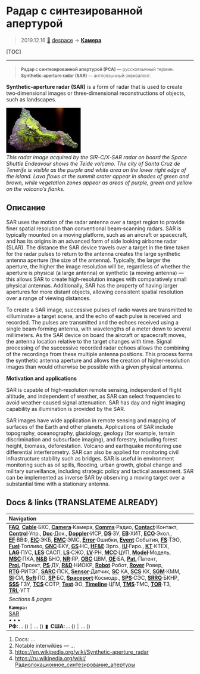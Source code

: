 # Радар с синтезированной апертурой
> 2019.12.16 [🚀](../index/index.md) [despace](index.md) → **[Камера](cam.md)**

[TOC]

---

> <small>**Радар с синтезированной апертурой (РСА)** — русскоязычный термин. **Synthetic-aperture radar (SAR)** — англоязычный эквивалент.</small>

**Synthetic-aperture radar (SAR)** is a form of radar that is used to create two‑dimensional images or three‑dimensional reconstructions of objects, such as landscapes.

[![](f/cam/sar_pic01_thumb.jpg)](f/cam/sar_pic01.jpg)  
*This radar image acquired by the SIR-C/X-SAR radar on board the Space Shuttle Endeavour shows the Teide volcano. The city of Santa Cruz de Tenerife is visible as the purple and white area on the lower right edge of the island. Lava flows at the summit crater appear in shades of green and brown, while vegetation zones appear as areas of purple, green and yellow on the volcano’s flanks.*


<p style="page-break-after:always"> </p>

## Описание
SAR uses the motion of the radar antenna over a target region to provide finer spatial resolution than conventional beam‑scanning radars. SAR is typically mounted on a moving platform, such as an aircraft or spacecraft, and has its origins in an advanced form of side looking airborne radar (SLAR). The distance the SAR device travels over a target in the time taken for the radar pulses to return to the antenna creates the large synthetic antenna aperture (the size of the antenna). Typically, the larger the aperture, the higher the image resolution will be, regardless of whether the aperture is physical (a large antenna) or synthetic (a moving antenna) — this allows SAR to create high‑resolution images with comparatively small physical antennas. Additionally, SAR has the property of having larger apertures for more distant objects, allowing consistent spatial resolution over a range of viewing distances.

To create a SAR image, successive pulses of radio waves are transmitted to «illuminate» a target scene, and the echo of each pulse is received and recorded. The pulses are transmitted and the echoes received using a single beam‑forming antenna, with wavelengths of a meter down to several millimeters. As the SAR device on board the aircraft or spacecraft moves, the antenna location relative to the target changes with time. Signal processing of the successive recorded radar echoes allows the combining of the recordings from these multiple antenna positions. This process forms the synthetic antenna aperture and allows the creation of higher‑resolution images than would otherwise be possible with a given physical antenna.

**Motivation and applications**

SAR is capable of high‑resolution remote sensing, independent of flight altitude, and independent of weather, as SAR can select frequencies to avoid weather‑caused signal attenuation. SAR has day and night imaging capability as illumination is provided by the SAR.

SAR images have wide application in remote sensing and mapping of surfaces of the Earth and other planets. Applications of SAR include topography, oceanography, glaciology, geology (for example, terrain discrimination and subsurface imaging), and forestry, including forest height, biomass, deforestation. Volcano and earthquake monitoring use differential interferometry. SAR can also be applied for monitoring civil infrastructure stability such as bridges. SAR is useful in environment monitoring such as oil spills, flooding, urban growth, global change and military surveillance, including strategic policy and tactical assessment. SAR can be implemented as inverse SAR by observing a moving target over a substantial time with a stationary antenna.



<p style="page-break-after:always"> </p>

## Docs & links (TRANSLATEME ALREADY)
|Navigation|
|:--|
|**[FAQ](faq.md)**, **[Cable](cable.md)**·БКС, **[Camera](cam.md)**·Камера, **[Comms](comms.md)**·Радио, **[Contact](contact.md)**·Контакт, **[Control](control.md)**·Упр., **[Doc](doc.md)**·Док., **[Doppler](doppler.md)**·ИСР, **[DS](ds.md)**·ЗУ, **[EB](eb.md)**·ХИТ, **[ECO](ecology.md)**·Экол., **[EF](ef.md)**·ВВФ, **[ElC](elc.md)**·ЭКБ, **[EMC](emc.md)**·ЭМС, **[Error](error.md)**·Ошибки, **[Event](event.md)**·События, **[FS](fs.md)**·ТЭО, **[Fuel](fuel.md)**·Топливо, **[GNC](gnc.md)**·БКУ, **[GS](scs.md)**·НС, **[HF&E](hfe.md)**·Эрго., **[IU](iu.md)**·Гиро., **[KT](kt.md)**·КТЕХ, **[LAG](lag.md)**·ПУC, **[LES](les.md)**·САСП, **[LS](ls.md)**·СЖО, **[LV](lv.md)**·РН, **[MCC](mcc.md)**·ЦУП, **[Model](model.md)**·Модель, **[MSC](sc.md)**·ПКА, **[N&B](nnb.md)**·БНО, **[NR](nr.md)**·ЯР, **[OBC](obc.md)**·ЦВМ, **[OE](oe.md)**·БА, **[Pat.](патент.md)**·Патент, **[Proj.](project.md)**·Проект, **[PS](ps.md)**·ДУ, **[R&D](rnd.md)**·НИОКР, **[Robot](robotics.md)**·Робот, **[Rover](rover.md)**·Ровер, **[RTG](rtg.md)**·РИТЭГ, **[SARC](sarc.md)**·ПСК, **[Sensor](sensor.md)**·Датчик, **[SC](sc.md)**·КА, **[SCS](scs.md)**·КК, **[SGM](sgm.md)**·КММ, **[SI](si.md)**·СИ, **[Soft](soft.md)**·ПО, **[SP](sp.md)**·БС, **[Spaceport](spaceport.md)**·Космодр., **[SPS](sps.md)**·СЭС, **[SRRQ](srrq.md)**·БКНР, **[SSS](sss.md)**·ГЗУ, **[TCS](tcs.md)**·СОТР, **[Test](test.md)**·ЭО, **[Timeline](timeline.md)**·ЦГМ, **[TMS](tms.md)**·ТМС, **[TOR](tor.md)**·ТЗ, **[TRL](trl.md)**·УГТ|
|*Sections & pages*|
|**`Камера:`**<br> [SAR](sar.md) <br>• • •<br> **РФ:** … () ┊ … ()  ▮  **США:** … () ┊ … ()|

   1. Docs: …
   1. Notable interwikies — …
   1. <https://en.wikipedia.org/wiki/Synthetic-aperture_radar>
   1. <https://ru.wikipedia.org/wiki/Радиолокационное_синтезирование_апертуры>
